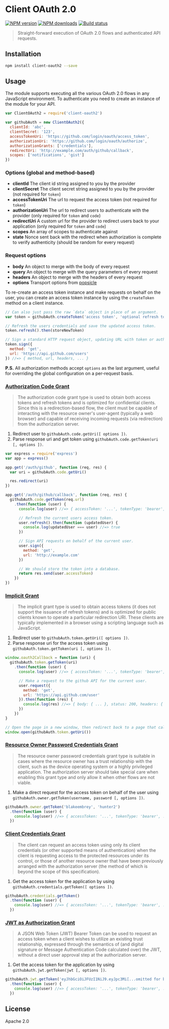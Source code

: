# Client OAuth 2.0

[![NPM version][npm-image]][npm-url]
[![NPM downloads][downloads-image]][downloads-url]
[![Build status][travis-image]][travis-url]

> Straight-forward execution of OAuth 2.0 flows and authenticated API requests.

## Installation

```sh
npm install client-oauth2 --save
```

## Usage

The module supports executing all the various OAuth 2.0 flows in any JavaScript environment. To authenticate you need to create an instance of the module for your API.

```javascript
var ClientOAuth2 = require('client-oauth2')

var githubAuth = new ClientOAuth2({
  clientId: 'abc',
  clientSecret: '123',
  accessTokenUri: 'https://github.com/login/oauth/access_token',
  authorizationUri: 'https://github.com/login/oauth/authorize',
  authorizationGrants: ['credentials'],
  redirectUri: 'http://example.com/auth/github/callback',
  scopes: ['notifications', 'gist']
})
```

### Options (global and method-based)

* **clientId** The client id string assigned to you by the provider
* **clientSecret** The client secret string assigned to you by the provider (not required for `token`)
* **accessTokenUri** The url to request the access token (not required for `token`)
* **authorizationUri** The url to redirect users to authenticate with the provider (only required for `token` and `code`)
* **redirectUri** A custom url for the provider to redirect users back to your application (only required for `token` and `code`)
* **scopes** An array of scopes to authenticate against
* **state** Nonce sent back with the redirect when authorization is complete to verify authenticity (should be random for every request)

### Request options

* **body** An object to merge with the body of every request
* **query** An object to merge with the query parameters of every request
* **headers** An object to merge with the headers of every request
* **options** Transport options from [popsicle](https://github.com/blakeembrey/popsicle#handling-requests)

To re-create an access token instance and make requests on behalf on the user, you can create an access token instance by using the `createToken` method on a client instance.

```javascript
// Can also just pass the raw `data` object in place of an argument.
var token = githubAuth.createToken('access token', 'optional refresh token', 'optional token type', { data: 'raw user data' })

// Refresh the users credentials and save the updated access token.
token.refresh().then(storeNewToken)

// Sign a standard HTTP request object, updating URL with token or authorization headers.
token.sign({
  method: 'get',
  url: 'https://api.github.com/users'
}) //=> { method, url, headers, ... }
```

**P.S.** All authorization methods accept `options` as the last argument, useful for overriding the global configuration on a per-request basis.

### [Authorization Code Grant](http://tools.ietf.org/html/rfc6749#section-4.1)

> The authorization code grant type is used to obtain both access tokens and refresh tokens and is optimized for confidential clients. Since this is a redirection-based flow, the client must be capable of interacting with the resource owner's user-agent (typically a web browser) and capable of receiving incoming requests (via redirection) from the authorization server.

1. Redirect user to `githubAuth.code.getUri([ options ])`.
2. Parse response uri and get token using `githubAuth.code.getToken(uri [, options ])`.

```javascript
var express = require('express')
var app = express()

app.get('/auth/github', function (req, res) {
  var uri = githubAuth.code.getUri()

  res.redirect(uri)
})

app.get('/auth/github/callback', function (req, res) {
  githubAuth.code.getToken(req.url)
    .then(function (user) {
      console.log(user) //=> { accessToken: '...', tokenType: 'bearer', ... }

      // Refresh the current users access token.
      user.refresh().then(function (updatedUser) {
        console.log(updatedUser === user) //=> true
      })

      // Sign API requests on behalf of the current user.
      user.sign({
        method: 'get',
        url: 'http://example.com'
      })

      // We should store the token into a database.
      return res.send(user.accessToken)
    })
})
```

### [Implicit Grant](http://tools.ietf.org/html/rfc6749#section-4.2)

>  The implicit grant type is used to obtain access tokens (it does not support the issuance of refresh tokens) and is optimized for public clients known to operate a particular redirection URI. These clients are typically implemented in a browser using a scripting language such as JavaScript.

1. Redirect user to `githubAuth.token.getUri([ options ])`.
2. Parse response uri for the access token using `githubAuth.token.getToken(uri [, options ])`.

```javascript
window.oauth2Callback = function (uri) {
  githubAuth.token.getToken(uri)
    .then(function (user) {
      console.log(user) //=> { accessToken: '...', tokenType: 'bearer', ... }

      // Make a request to the github API for the current user.
      user.request({
        method: 'get',
        url: 'https://api.github.com/user'
      }).then(function (res) {
        console.log(res) //=> { body: { ... }, status: 200, headers: { ... } }
      })
    })
}

// Open the page in a new window, then redirect back to a page that calls our global `oauth2Callback` function.
window.open(githubAuth.token.getUri())
```

### [Resource Owner Password Credentials Grant](http://tools.ietf.org/html/rfc6749#section-4.3)

> The resource owner password credentials grant type is suitable in cases where the resource owner has a trust relationship with the client, such as the device operating system or a highly privileged application.  The authorization server should take special care when enabling this grant type and only allow it when other flows are not viable.

1. Make a direct request for the access token on behalf of the user using `githubAuth.owner.getToken(username, password [, options ])`.

```javascript
githubAuth.owner.getToken('blakeembrey', 'hunter2')
  .then(function (user) {
    console.log(user) //=> { accessToken: '...', tokenType: 'bearer', ... }
  })
```

### [Client Credentials Grant](http://tools.ietf.org/html/rfc6749#section-4.4)

> The client can request an access token using only its client credentials (or other supported means of authentication) when the client is requesting access to the protected resources under its control, or those of another resource owner that have been previously arranged with the authorization server (the method of which is beyond the scope of this specification).

1. Get the access token for the application by using `githubAuth.credentials.getToken([ options ])`.

```javascript
githubAuth.credentials.getToken()
  .then(function (user) {
    console.log(user) //=> { accessToken: '...', tokenType: 'bearer', ... }
  })
```

### [JWT as Authorization Grant](https://tools.ietf.org/html/draft-ietf-oauth-jwt-bearer-12#section-2.1)

> A JSON Web Token (JWT) Bearer Token can be used to request an access token when a client wishes to utilize an existing trust relationship, expressed through the semantics of (and digital signature or Message Authentication Code calculated over) the JWT, without a direct user approval step at the authorization server.

1. Get the access token for the application by using `githubAuth.jwt.getToken(jwt [, options ])`.

```javascript
githubAuth.jwt.getToken('eyJhbGciOiJFUzI1NiJ9.eyJpc3Mi[...omitted for brevity...].J9l-ZhwP[...omitted for brevity...]')
  .then(function (user) {
    console.log(user) //=> { accessToken: '...', tokenType: 'bearer', ... }
  })
```

## License

Apache 2.0

[npm-image]: https://img.shields.io/npm/v/client-oauth2.svg?style=flat
[npm-url]: https://npmjs.org/package/client-oauth2
[downloads-image]: https://img.shields.io/npm/dm/client-oauth2.svg?style=flat
[downloads-url]: https://npmjs.org/package/client-oauth2
[travis-image]: https://img.shields.io/travis/mulesoft/js-client-oauth2.svg?style=flat
[travis-url]: https://travis-ci.org/mulesoft/js-client-oauth2

